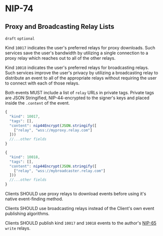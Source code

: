 NIP-74
======

Proxy and Broadcasting Relay Lists
----------------------------------

`draft` `optional`

Kind `10017` indicates the user's preferred relays for proxy downloads. Such services save the user's bandwidth by utilizing a single connection to a proxy relay which reaches out to all of the other relays. 

Kind `10018` indicates the user's preferred relays for broadcasting relays. Such services improve the user's privacy by utilizing a broadcasting relay to distribute an event to all of the appropriate relays without requiring the user to connect with each of those relays.

Both events MUST include a list of `relay` URLs in private tags. Private tags are JSON Stringified, NIP-44-encrypted to the signer's keys and placed inside the `.content` of the event.

```js
{
  "kind": 10017,
  "tags": [],
  "content": nip44Encrypt(JSON.stringify([
    ["relay", "wss://myproxy.relay.com"]
  ]))
  //...other fields
}
```

```js
{
  "kind": 10018,
  "tags": [],
  "content": nip44Encrypt(JSON.stringify([
    ["relay", "wss://mybroadcaster.relay.com"]
  ]))
  //...other fields
}
```

Clients SHOULD use proxy relays to download events before using it's native event-finding method.

Clients SHOULD use broadcasting relays instead of the Client's own event publishing algorithms. 

Clients SHOULD publish kind `10017` and `10018` events to the author's [NIP-65](65.md) `write` relays. 

